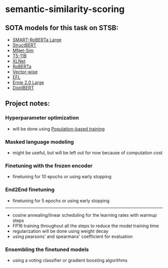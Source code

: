 # semantic-similarity-scoring

## SOTA models for this task on STSB:
- [SMART-RoBERTa Large](https://arxiv.org/pdf/1911.03437v5.pdf)
- [StructBERT](https://arxiv.org/pdf/1908.04577v3.pdf)
- [MNet-Sim](https://arxiv.org/ftp/arxiv/papers/2111/2111.05412.pdf)
- [T5-11B](https://arxiv.org/pdf/1910.10683v3.pdf)
- [XLNet](https://arxiv.org/pdf/1906.08237v2.pdf)
- [RoBERTa](https://arxiv.org/pdf/1907.11692v1.pdf)
- [Vector-wise](https://arxiv.org/pdf/2208.07339v2.pdf)
- [EFL](https://arxiv.org/pdf/2104.14690v1.pdf)
- [Ernie 2.0 Large](https://arxiv.org/pdf/1907.12412v2.pdf)
- [DistilBERT](https://arxiv.org/pdf/1910.01108v4.pdf)

## Project notes:

### Hyperparameter optimization
- will be done using [Population-based training](https://arxiv.org/pdf/1711.09846.pdf)

### Masked language modeling
- might be useful, but will be left out for now because of computation cost

### Finetuning with the frozen encoder
- finetuning for 10 epochs or using early stopping

### End2End finetuning
- finetuning for 5 epochs or using early stopping

---------------------------------------
- cosine annealing/linear scheduling for the learning rates with warmup steps
- FP16 training throughout all the steps to reduce the model training time
- regularization will be done using weight decay
- using pearsons' and spearmans' coefficient for evaluation

### Ensembling the finetuned models
- using a voting classifier or gradient boosting algorithms
